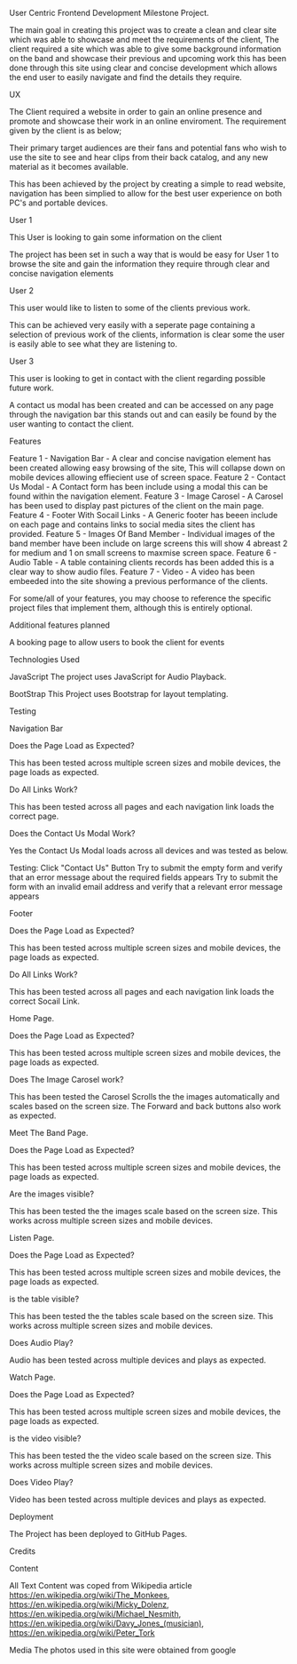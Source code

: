 User Centric Frontend Development Milestone Project.

The main goal in creating this project was to create a clean and clear site which was able to showcase and meet the requirements of the client,
The client required a site which was able to give some background information on the band and showcase their previous and upcoming work this has
been done through this site using clear and concise development which allows the end user to easily navigate and find the details they require.

UX

The Client required a website in order to gain an online presence and promote and showcase their work in an online enviroment.
The requirement given by the client is as below;

Their primary target audiences are their fans and potential fans who wish to use the site to see and hear clips from their back catalog, and any new material as it becomes available.

This has been achieved by the project by creating a simple to read website, navigation has been simplied to allow for the best user experience on both PC's and portable devices.

User 1

This User is looking to gain some information on the client

The project has been set in such a way that is would be easy for User 1 to browse the site and gain the information they require through clear and concise navigation elements

User 2

This user would like to listen to some of the clients previous work.

This can be achieved very easily with a seperate page containing a selection of previous work of the clients, information is clear some the user is easily able to see what they are listening to.

User 3

This user is looking to get in contact with the client regarding possible future work.

A contact us modal has been created and can be accessed on any page through the navigation bar this stands out and can easily be found by the user wanting to contact the client.


Features

Feature 1 - Navigation Bar -  A clear and concise navigation element has been created allowing easy browsing of the site, This will collapse down on mobile devices allowing effiecient use of screen space.
Feature 2 - Contact Us Modal - A Contact form has been include using a modal this can be found within the navigation element.
Feature 3 - Image Carosel - A Carosel has been used to display past pictures of the client on the main page.
Feature 4 - Footer With Socail Links - A Generic footer has beeen include on each page and contains links to social media sites the client has provided.
Feature 5 - Images Of Band Member - Individual images of the band member have been include on large screens this will show 4 abreast 2 for medium and 1 on small screens to maxmise screen space.
Feature 6 - Audio Table - A table containing clients records has been added this is a clear way to show audio files.
Feature 7 - Video - A video has been embeeded into the site showing a previous performance of the clients.

For some/all of your features, you may choose to reference the specific project files that implement them, although this is entirely optional.

Additional features planned

A booking page to allow users to book the client for events 

Technologies Used

JavaScript
The project uses JavaScript for Audio Playback.

BootStrap
This Project uses Bootstrap for layout templating.


Testing



Navigation Bar

Does the Page Load as Expected?

This has been tested across multiple screen sizes and mobile devices, the page loads as expected.

Do All Links Work?

This has been tested across all pages and each navigation link loads the correct page.

Does the Contact Us Modal Work?

Yes the Contact Us Modal loads across all devices and was tested as below.

Testing:
Click "Contact Us" Button
Try to submit the empty form and verify that an error message about the required fields appears
Try to submit the form with an invalid email address and verify that a relevant error message appears


Footer

Does the Page Load as Expected?

This has been tested across multiple screen sizes and mobile devices, the page loads as expected.

Do All Links Work?

This has been tested across all pages and each navigation link loads the correct Socail Link.



Home Page.

Does the Page Load as Expected?

This has been tested across multiple screen sizes and mobile devices, the page loads as expected.

Does The Image Carosel work?

This has been tested the Carosel Scrolls the the images automatically and scales based on the screen size. The Forward and back buttons also work as expected.



Meet The Band Page.

Does the Page Load as Expected?

This has been tested across multiple screen sizes and mobile devices, the page loads as expected.

Are the images visible?

This has been tested the the images scale based on the screen size. This works across multiple screen sizes and mobile devices.



Listen Page.

Does the Page Load as Expected?

This has been tested across multiple screen sizes and mobile devices, the page loads as expected.

is the table visible?

This has been tested the the tables scale based on the screen size. This works across multiple screen sizes and mobile devices.

Does Audio Play?

Audio has been tested across multiple devices and plays as expected.



Watch Page.

Does the Page Load as Expected?

This has been tested across multiple screen sizes and mobile devices, the page loads as expected.

is the video visible?

This has been tested the the video scale based on the screen size. This works across multiple screen sizes and mobile devices.

Does Video Play?

Video has been tested across multiple devices and plays as expected.


Deployment

The Project has been deployed to GitHub Pages.


Credits

Content

All Text Content was coped from Wikipedia article https://en.wikipedia.org/wiki/The_Monkees,  https://en.wikipedia.org/wiki/Micky_Dolenz, https://en.wikipedia.org/wiki/Michael_Nesmith, https://en.wikipedia.org/wiki/Davy_Jones_(musician), https://en.wikipedia.org/wiki/Peter_Tork

Media
The photos used in this site were obtained from google
